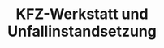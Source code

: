 ---
title: "KFZ-Werkstatt und Unfallinstandsetzung"
url: /ruhstorf-a-d-rott/kfz-werkstatt-und-unfallinstandsetzung/
shop: Autowerkstatt
---